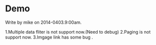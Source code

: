 Demo
====
Write by mike on 2014-0403.9:00am.

1.Multiple data fliter is not support now.(Need to debug)
2.Paging is not support now.
3.Imgage link has some bug .
